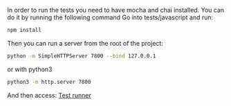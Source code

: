 In order to run the tests you need to have mocha and chai installed. You can do it by running the following command
Go into tests/javascript and run:
```bash
npm install
```
Then you can run a server from the root of the project:
```bash
python -m SimpleHTTPServer 7800 --bind 127.0.0.1
```
or with python3
```bash
python3 -m http.server 7800
```
And then access:
[Test runner](http://localhost:7800/tests/javascript/testrunner.html)
